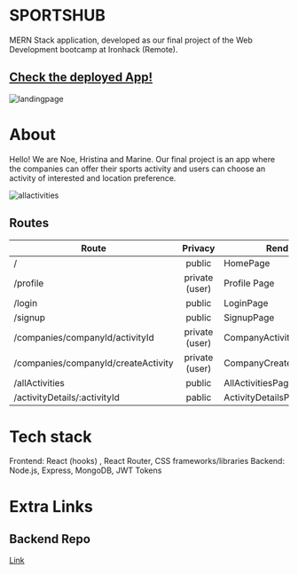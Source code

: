 # SPORTSHUB

MERN Stack application, developed as our final project of the Web Development bootcamp at Ironhack (Remote).

## [Check the deployed App!](https://sports-hub-ironhack.netlify.app/)

![landingpage](./src/pictures/splash.png)

# About

Hello! We are Noe, Hristina and Marine. Our final project is an app where the companies can offer their sports activity and users can choose an activity of interested and location preference. 

![allactivities](./src/pictures/allActivities.png)


## Routes
| Route                                  | Privacy         | Renders                      |
| -------------------------------------- | :-------------: | ------------------------     |
| /                                      | public          | HomePage                     |
| /profile                               | private (user)  | Profile Page                 |
| /login                                 | public          | LoginPage                    |
| /signup                                | public          | SignupPage                   |
| /companies/companyId/activityId        | private (user)  | CompanyActivityDetailsPage   |
| /companies/companyId/createActivity    | private (user)  | CompanyCreateActivityPage    |
| /allActivities                         | public          | AllActivitiesPage            |
| /activityDetails/:activityId           | pablic          | ActivityDetailsPage          |

 
# Tech stack
Frontend: React (hooks) , React Router, CSS frameworks/libraries
Backend: Node.js, Express, MongoDB, JWT Tokens


# Extra Links

## Backend Repo
[Link](https://github.com/niranzri/sportsHub-backend)



